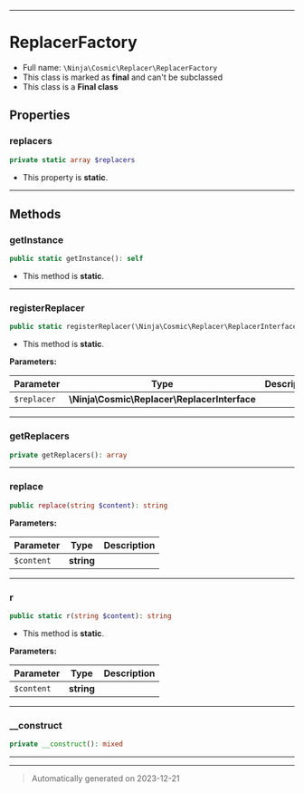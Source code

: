 ***

# ReplacerFactory





* Full name: `\Ninja\Cosmic\Replacer\ReplacerFactory`
* This class is marked as **final** and can't be subclassed
* This class is a **Final class**



## Properties


### replacers



```php
private static array $replacers
```



* This property is **static**.


***

## Methods


### getInstance



```php
public static getInstance(): self
```



* This method is **static**.








***

### registerReplacer



```php
public static registerReplacer(\Ninja\Cosmic\Replacer\ReplacerInterface $replacer): void
```



* This method is **static**.




**Parameters:**

| Parameter | Type | Description |
|-----------|------|-------------|
| `$replacer` | **\Ninja\Cosmic\Replacer\ReplacerInterface** |  |





***

### getReplacers



```php
private getReplacers(): array
```












***

### replace



```php
public replace(string $content): string
```








**Parameters:**

| Parameter | Type | Description |
|-----------|------|-------------|
| `$content` | **string** |  |





***

### r



```php
public static r(string $content): string
```



* This method is **static**.




**Parameters:**

| Parameter | Type | Description |
|-----------|------|-------------|
| `$content` | **string** |  |





***

### __construct



```php
private __construct(): mixed
```












***


***
> Automatically generated on 2023-12-21
